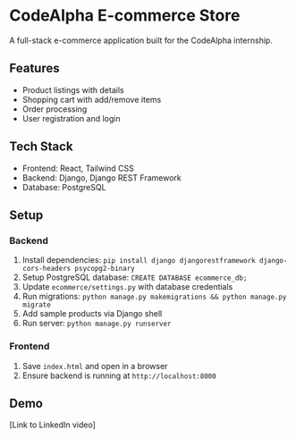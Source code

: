
# CodeAlpha E-commerce Store
A full-stack e-commerce application built for the CodeAlpha internship.

## Features
- Product listings with details
- Shopping cart with add/remove items
- Order processing
- User registration and login

## Tech Stack
- Frontend: React, Tailwind CSS
- Backend: Django, Django REST Framework
- Database: PostgreSQL

## Setup
### Backend
1. Install dependencies: `pip install django djangorestframework django-cors-headers psycopg2-binary`
2. Setup PostgreSQL database: `CREATE DATABASE ecommerce_db;`
3. Update `ecommerce/settings.py` with database credentials
4. Run migrations: `python manage.py makemigrations && python manage.py migrate`
5. Add sample products via Django shell
6. Run server: `python manage.py runserver`

### Frontend
1. Save `index.html` and open in a browser
2. Ensure backend is running at `http://localhost:8000`

## Demo
[Link to LinkedIn video]

